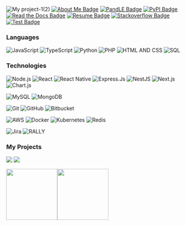 
![My project-1(2)](https://user-images.githubusercontent.com/65380692/197331601-ea9cf6b9-d97f-4a95-a28c-9137e1b7479b.png)
[![About Me Badge](https://img.shields.io/badge/-about.me-white?style=for-the-badge&logo=about.me&logoColor=00a98f&link=https://about.me/alessandra.bilardi/)](https://about.me/alessandra.bilardi/)  [![PandLE Badge](https://img.shields.io/badge/-PANDLE-white?style=for-the-badge&logo=stackshare&logoColor=42b983&link=https://www.pandle.net/)](https://www.pandle.net/)  [![PyPI Badge](https://img.shields.io/badge/-PyPI-white?style=for-the-badge&logo=pypi&logoColor=3775A9&link=https://pypi.org/user/bilardi/)](https://pypi.org/user/bilardi/)  [![Read the Docs Badge](https://img.shields.io/badge/-read_the_docs-white?style=for-the-badge&logo=read-the-docs&logoColor=8ca1af&link=https://readthedocs.org/profiles/bilardi/)](https://readthedocs.org/profiles/bilardi/)  [![Resume Badge](https://img.shields.io/badge/-resume-white?style=for-the-badge&logo=google-scholar&logoColor=ff7102&link=https://alessandra.bilardi.net/resume/)](https://alessandra.bilardi.net/resume/)  [![Stackoverflow Badge](https://img.shields.io/badge/-stackoverflow-white?style=for-the-badge&logo=stack-overflow&logoColor=FE7A16&link=https://stackoverflow.com/story/bilardi/)](https://stackoverflow.com/story/bilardi/)  [![Test Badge](https://img.shields.io/badge/-test-white?style=for-the-badge&logo=google-colab&logoColor=F9AB00&link=https://colab.research.google.com/)](https://colab.research.google.com/)


### Languages

![JavaScript](https://img.shields.io/badge/-JavaScript-000?&logo=JavaScript)
![TypeScript](https://img.shields.io/badge/-TypeScript-000?&logo=TypeScript)
![Python](https://img.shields.io/badge/-Python-000?&logo=Python)
![PHP](https://img.shields.io/badge/-PHP-000?&logo=PHP)
![HTML AND CSS](https://img.shields.io/badge/-HTML%20and%20CSS-000?&logo=HTML5)
![SQL](https://img.shields.io/badge/-SQL-000?&logo=MySQL)

### Technologies
![Node.js](https://img.shields.io/badge/-Node.js-000?&logo=node.js)
![React](https://img.shields.io/badge/-React-000?&logo=React)
![React Native](https://img.shields.io/badge/-React%20Native-000?&logo=React)
![Express.Js](https://img.shields.io/badge/-Express.Js-000)
![NestJS](https://img.shields.io/badge/-NestJS-000?&logo=NestJS)
![Next.js](https://img.shields.io/badge/-Next.js-000?&logo=Next.js)
![Chart.js](https://img.shields.io/badge/-Chart.js-000?&logo=Chart.js)

![MySQL](https://img.shields.io/badge/-MySQL-000?&logo=MySQL)
![MongoDB](https://img.shields.io/badge/-MongoDB-000?&logo=MongoDB)

![Git](https://img.shields.io/badge/-Git-000?&logo=Git)
![GitHub](https://img.shields.io/badge/-GitHub-000?&logo=GitHub)
![Bitbucket](https://img.shields.io/badge/-Bitbucket-000?&logo=Bitbucket)

![AWS](https://img.shields.io/badge/-AWS-000?&logo=Amazon-AWS&logoColor=F90)
![Docker](https://img.shields.io/badge/-Docker-000?&logo=Docker)
![Kubernetes](https://img.shields.io/badge/-Kubernetes-000?&logo=Kubernetes)
![Redis](https://img.shields.io/badge/-Redis-000?&logo=Redis)


![Jira](https://img.shields.io/badge/-Jira-000?&logo=Jira)
![RALLY](https://img.shields.io/badge/-RALLY-000?&logo=RALLY)



### My Projects

[![](https://img.shields.io/badge/-🧬%20My%20Website-000)](https://github.com/adamalston/v2)
[![](https://img.shields.io/badge/-🦠%20COVID‑19%20Dashboard-000)](https://github.com/adamalston/COVID-19-Dashboard)

<a href="#"><img height="137px" src="https://github-readme-stats.vercel.app/api?username=inbasekaran18&hide_title=true&hide_border=true&show_icons=true&include_all_commits=true&count_private=true&line_height=21&text_color=000&icon_color=000&bg_color=0,ea6161,ffc64d,fffc4d,52fa5a&theme=graywhite" /><!-- wi*quL3fcV --><img height="137px" src="https://github-readme-stats.vercel.app/api/top-langs/?username=inbasekaran18&hide=html&hide_title=true&hide_border=true&layout=compact&langs_count=6&exclude_repo=comp426,Redventures-Movie-Quotes&text_color=000&icon_color=fff&bg_color=0,52fa5a,4dfcff,c64dff&theme=graywhite" /></a>
